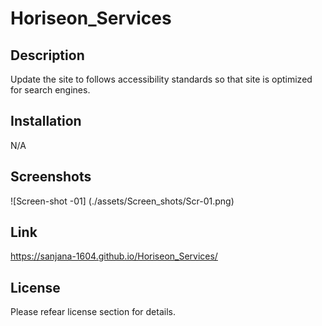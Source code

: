 # Horiseon_Services

## Description
Update the site to follows accessibility standards so that site is optimized for search engines.

## Installation
N/A

## Screenshots
![Screen-shot -01] (./assets/Screen_shots/Scr-01.png)

## Link
https://sanjana-1604.github.io/Horiseon_Services/

## License
Please refear license section for details.


